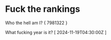 # Fuck the rankings

Who the hell am I?
{ 7981322 }

What fucking year is it?
[ 2024-11-19T04:30:00Z ]
